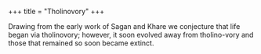 +++
title = "Tholinovory"
+++

Drawing from the early work of Sagan and Khare we conjecture that life began via tholinovory; however, it soon evolved away from tholino-vory and those that remained so soon became extinct. 